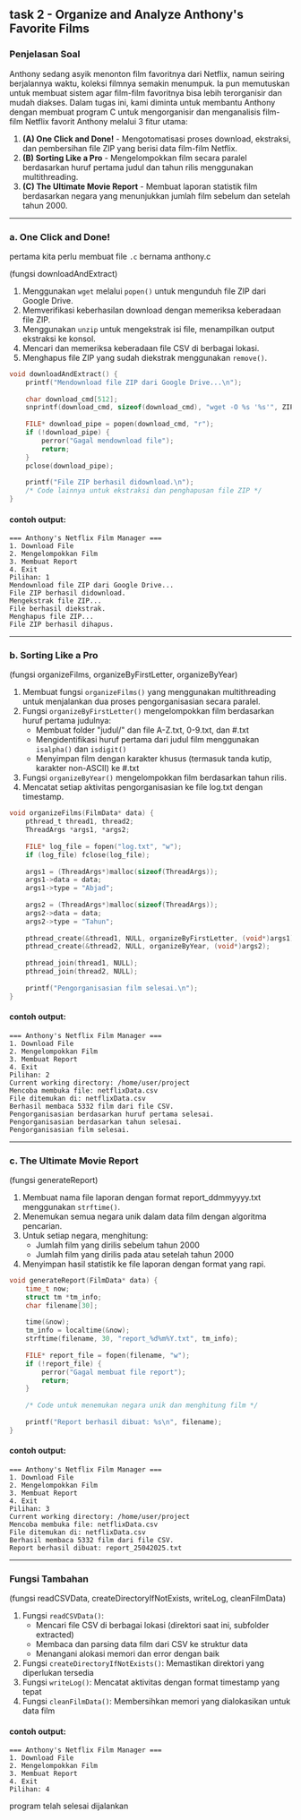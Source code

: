 ## task 2 - Organize and Analyze Anthony's Favorite Films
### Penjelasan Soal
Anthony sedang asyik menonton film favoritnya dari Netflix, namun seiring berjalannya waktu, koleksi filmnya semakin menumpuk. Ia pun memutuskan untuk membuat sistem agar film-film favoritnya bisa lebih terorganisir dan mudah diakses. Dalam tugas ini, kami diminta untuk membantu Anthony dengan membuat program C untuk mengorganisir dan menganalisis film-film Netflix favorit Anthony melalui 3 fitur utama:

1. **(A) One Click and Done!** - Mengotomatisasi proses download, ekstraksi, dan pembersihan file ZIP yang berisi data film-film Netflix.
2. **(B) Sorting Like a Pro** - Mengelompokkan film secara paralel berdasarkan huruf pertama judul dan tahun rilis menggunakan multithreading.
3. **(C) The Ultimate Movie Report** - Membuat laporan statistik film berdasarkan negara yang menunjukkan jumlah film sebelum dan setelah tahun 2000.

---

### a. One Click and Done!
pertama kita perlu membuat file `.c` bernama anthony.c 

(fungsi downloadAndExtract)
1. Menggunakan `wget` melalui `popen()` untuk mengunduh file ZIP dari Google Drive.
2. Memverifikasi keberhasilan download dengan memeriksa keberadaan file ZIP.
3. Menggunakan `unzip` untuk mengekstrak isi file, menampilkan output ekstraksi ke konsol.
4. Mencari dan memeriksa keberadaan file CSV di berbagai lokasi.
5. Menghapus file ZIP yang sudah diekstrak menggunakan `remove()`.

```c
void downloadAndExtract() {
    printf("Mendownload file ZIP dari Google Drive...\n");
    
    char download_cmd[512];
    snprintf(download_cmd, sizeof(download_cmd), "wget -O %s '%s'", ZIP_FILE, ZIP_URL);
    
    FILE* download_pipe = popen(download_cmd, "r");
    if (!download_pipe) {
        perror("Gagal mendownload file");
        return;
    }
    pclose(download_pipe);
    
    printf("File ZIP berhasil didownload.\n");
    /* Code lainnya untuk ekstraksi dan penghapusan file ZIP */
}
```

#### contoh output:
```
=== Anthony's Netflix Film Manager ===
1. Download File
2. Mengelompokkan Film
3. Membuat Report
4. Exit
Pilihan: 1
Mendownload file ZIP dari Google Drive...
File ZIP berhasil didownload.
Mengekstrak file ZIP...
File berhasil diekstrak.
Menghapus file ZIP...
File ZIP berhasil dihapus.
```
---
### b. Sorting Like a Pro
(fungsi organizeFilms, organizeByFirstLetter, organizeByYear)
1. Membuat fungsi `organizeFilms()` yang menggunakan multithreading untuk menjalankan dua proses pengorganisasian secara paralel.
2. Fungsi `organizeByFirstLetter()` mengelompokkan film berdasarkan huruf pertama judulnya:
   - Membuat folder "judul/" dan file A-Z.txt, 0-9.txt, dan #.txt
   - Mengidentifikasi huruf pertama dari judul film menggunakan `isalpha()` dan `isdigit()`
   - Menyimpan film dengan karakter khusus (termasuk tanda kutip, karakter non-ASCII) ke #.txt
3. Fungsi `organizeByYear()` mengelompokkan film berdasarkan tahun rilis.
4. Mencatat setiap aktivitas pengorganisasian ke file log.txt dengan timestamp.

```c
void organizeFilms(FilmData* data) {
    pthread_t thread1, thread2;
    ThreadArgs *args1, *args2;
    
    FILE* log_file = fopen("log.txt", "w");
    if (log_file) fclose(log_file);
    
    args1 = (ThreadArgs*)malloc(sizeof(ThreadArgs));
    args1->data = data;
    args1->type = "Abjad";
    
    args2 = (ThreadArgs*)malloc(sizeof(ThreadArgs));
    args2->data = data;
    args2->type = "Tahun";
    
    pthread_create(&thread1, NULL, organizeByFirstLetter, (void*)args1);
    pthread_create(&thread2, NULL, organizeByYear, (void*)args2);
    
    pthread_join(thread1, NULL);
    pthread_join(thread2, NULL);
    
    printf("Pengorganisasian film selesai.\n");
}
```

#### contoh output:
```
=== Anthony's Netflix Film Manager ===
1. Download File
2. Mengelompokkan Film
3. Membuat Report
4. Exit
Pilihan: 2
Current working directory: /home/user/project
Mencoba membuka file: netflixData.csv
File ditemukan di: netflixData.csv
Berhasil membaca 5332 film dari file CSV.
Pengorganisasian berdasarkan huruf pertama selesai.
Pengorganisasian berdasarkan tahun selesai.
Pengorganisasian film selesai.
```
---
### c. The Ultimate Movie Report
(fungsi generateReport)
1. Membuat nama file laporan dengan format report_ddmmyyyy.txt menggunakan `strftime()`.
2. Menemukan semua negara unik dalam data film dengan algoritma pencarian.
3. Untuk setiap negara, menghitung:
   - Jumlah film yang dirilis sebelum tahun 2000
   - Jumlah film yang dirilis pada atau setelah tahun 2000
4. Menyimpan hasil statistik ke file laporan dengan format yang rapi.

```c
void generateReport(FilmData* data) {
    time_t now;
    struct tm *tm_info;
    char filename[30];
    
    time(&now);
    tm_info = localtime(&now);
    strftime(filename, 30, "report_%d%m%Y.txt", tm_info);
    
    FILE* report_file = fopen(filename, "w");
    if (!report_file) {
        perror("Gagal membuat file report");
        return;
    }
    
    /* Code untuk menemukan negara unik dan menghitung film */
    
    printf("Report berhasil dibuat: %s\n", filename);
}
```

#### contoh output:
```
=== Anthony's Netflix Film Manager ===
1. Download File
2. Mengelompokkan Film
3. Membuat Report
4. Exit
Pilihan: 3
Current working directory: /home/user/project
Mencoba membuka file: netflixData.csv
File ditemukan di: netflixData.csv
Berhasil membaca 5332 film dari file CSV.
Report berhasil dibuat: report_25042025.txt
```
---
### Fungsi Tambahan
(fungsi readCSVData, createDirectoryIfNotExists, writeLog, cleanFilmData)
1. Fungsi `readCSVData()`:
   - Mencari file CSV di berbagai lokasi (direktori saat ini, subfolder extracted)
   - Membaca dan parsing data film dari CSV ke struktur data
   - Menangani alokasi memori dan error dengan baik
2. Fungsi `createDirectoryIfNotExists()`: Memastikan direktori yang diperlukan tersedia
3. Fungsi `writeLog()`: Mencatat aktivitas dengan format timestamp yang tepat
4. Fungsi `cleanFilmData()`: Membersihkan memori yang dialokasikan untuk data film

#### contoh output:
```
=== Anthony's Netflix Film Manager ===
1. Download File
2. Mengelompokkan Film
3. Membuat Report
4. Exit
Pilihan: 4
```
program telah selesai dijalankan
